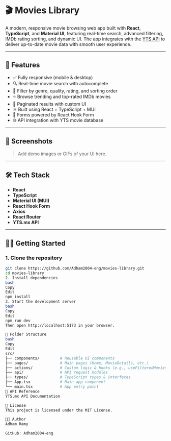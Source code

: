 # 🎬 Movies Library

A modern, responsive movie browsing web app built with **React**, **TypeScript**, and **Material UI**, featuring real-time search, advanced filtering, IMDb rating sorting, and dynamic UI. The app integrates with the [YTS API](https://yts.mx/api) to deliver up-to-date movie data with smooth user experience.

---

## 🚀 Features

- ✅ Fully responsive (mobile & desktop)
- 🔍 Real-time movie search with autocomplete
- 🎯 Filter by genre, quality, rating, and sorting order
- ⭐ Browse trending and top-rated IMDb movies
- 📄 Paginated results with custom UI
- ⚛️ Built using React + TypeScript + MUI
- 🧾 Forms powered by React Hook Form
- 🌐 API integration with YTS movie database

---

## 📸 Screenshots

> Add demo images or GIFs of your UI here.

---

## 🛠️ Tech Stack

- **React**
- **TypeScript**
- **Material UI (MUI)**
- **React Hook Form**
- **Axios**
- **React Router**
- **YTS.mx API**

---

## 🧑‍💻 Getting Started

### 1. Clone the repository

```bash
git clone https://github.com/Adham2004-eng/movies-library.git
cd movies-library
2. Install dependencies
bash
Copy
Edit
npm install
3. Start the development server
bash
Copy
Edit
npm run dev
Then open http://localhost:5173 in your browser.

📁 Folder Structure
bash
Copy
Edit
src/
├── components/         # Reusable UI components
├── pages/              # Main pages (Home, MovieDetails, etc.)
├── actions/            # Custom logic & hooks (e.g., useFilteredMovies)
├── api/                # API request modules
├── types/              # TypeScript types & interfaces
├── App.tsx             # Main app component
└── main.tsx            # App entry point
🔗 API Reference
YTS.mx API Documentation

📄 License
This project is licensed under the MIT License.

👨‍💻 Author
Adham Ramy

GitHub: Adham2004-eng






